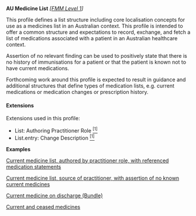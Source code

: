 **AU Medicine List**  *[[FMM Level 1](guidance.html)]*

This profile defines a list structure including core localisation concepts for use as a medicines list in an Australian context. This profile is intended to offer a common structure and expectations to record, exchange, and fetch a list of medications associated with a patient in an Australian healthcare context. 

Assertion of no relevant finding can be used to positively state that there is no history of immunisations for a patient or that the patient is known not to have current medications.

Forthcoming work around this profile is expected to result in guidance and additional structures that define types of medication lists, e.g. current medications or medication changes or prescription history. 

#### Extensions
Extensions used in this profile:
* List: Authoring Practitioner Role [<sup>[1]</sup>](http://hl7.org.au/fhir/StructureDefinition/author-role)
* List.entry: Change Description [<sup>[1]</sup>](http://hl7.org.au/fhir/StructureDefinition/change-description)


**Examples**

[Current medicine list, authored by practitioner role, with referenced medication statements](List-e0a6c4a6-4e97-11e9-8647-d663bd873d93.html)

[Current medicine list, source of practitioner, with assertion of no known current medicines](List-bdaf4fda-4e98-11e9-8647-d663bd873d93.html)

[Current medicine on discharge (Bundle)](Bundle-9309d080-4e97-11e9-8647-d663bd873d93.html)

[Current and ceased medicines](List-0ebc46a8-4ea8-11e9-8647-d663bd873d93.html)


